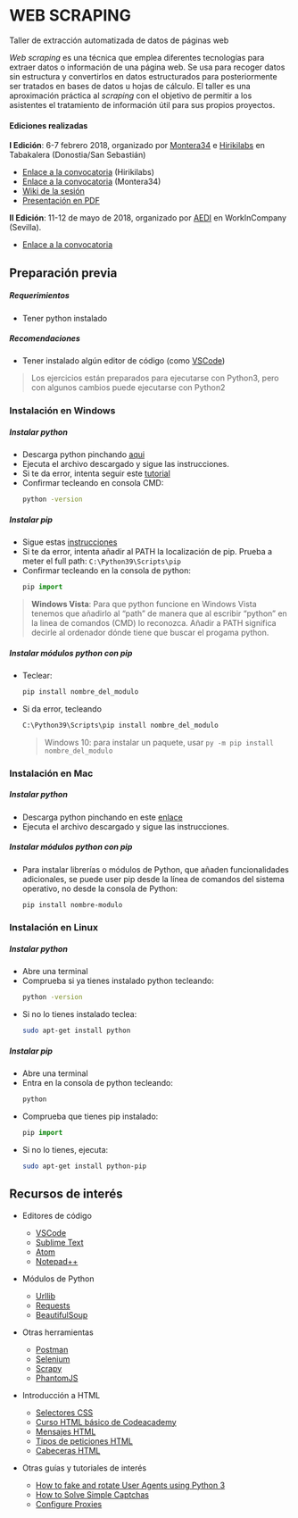 # WEB SCRAPING

Taller de extracción automatizada de datos de páginas web

*Web scraping* es una técnica que emplea diferentes tecnologías para extraer datos o información de una página web. Se usa para recoger datos sin estructura y convertirlos en datos estructurados para posteriormente ser tratados en bases de datos u hojas de cálculo. El taller es una aproximación práctica al *scraping* con el objetivo de permitir a los asistentes el tratamiento de información útil para sus propios proyectos.

#### Ediciones realizadas

**I Edición**: 6-7 febrero 2018, organizado por [Montera34](https://montera34.com/) e [Hirikilabs](http://hirikilabs.tabakalera.eu/) en Tabakalera (Donostia/San Sebastián)
- [Enlace a la convocatoria](https://www.tabakalera.eu/es/web-scraping-como-extraer-datos-estructurados-de-una-web) (Hirikilabs)
- [Enlace a la convocatoria](https://montera34.com/project/liberar-datos-scraping-hirikilabs/) (Montera34)
- [Wiki de la sesión](https://wiki.montera34.com/taller-web-scraping-hirikilabs)
- [Presentación en PDF](https://drive.google.com/file/d/1BIBtPx_3jmzzdteznUkrT53xNYX9e5a9/view?usp=sharing)

**II Edición**: 11-12 de mayo de 2018, organizado por [AEDI](http://www.aedisevilla.es/) en WorkInCompany (Sevilla).
- [Enlace a la convocatoria](http://www.aedisevilla.es/events/web-scraping/)

## Preparación previa

##### Requerimientos
- Tener python instalado

##### Recomendaciones
- Tener instalado algún editor de código (como [VSCode](https://code.visualstudio.com/))

> Los ejercicios están preparados para ejecutarse con Python3, pero con algunos cambios puede ejecutarse con Python2

### Instalación en Windows

##### Instalar python
- Descarga python pinchando [aqui](https://www.python.org/downloads/)
- Ejecuta el archivo descargado y sigue las instrucciones.
- Si te da error, intenta seguir este [tutorial](https://www.quora.com/How-do-I-install-Python-in-Windows-8-1)
- Confirmar tecleando en consola CMD:
    ```sh
    python -version
    ```

##### Instalar pip
- Sigue estas [instrucciones](https://stackoverflow.com/questions/4750806/how-do-i-install-pip-on-windows#12476379)
- Si te da error, intenta añadir al PATH la localización de pip. Prueba a meter el full path:  `C:\Python39\Scripts\pip`
- Confirmar tecleando en la consola de python:
    ```python
    pip import
    ```

> **Windows Vista**: Para que python funcione en Windows Vista tenemos que añadirlo al “path” de manera que al escribir “python” en la linea de comandos (CMD) lo reconozca. Añadir a PATH significa decirle al ordenador dónde tiene que buscar el progama python.

##### Instalar módulos python con pip

- Teclear:
    ```python
    pip install nombre_del_modulo
    ```
- Si da error, tecleando
    ```cmd
    C:\Python39\Scripts\pip install nombre_del_modulo
    ```
    > Windows 10: para instalar un paquete, usar `py -m pip install nombre_del_modulo`

### Instalación en Mac

##### Instalar python
- Descarga python pinchando en este [enlace](https://www.python.org/ftp/python/3.6.4/python-3.6.4-macosx10.6.pkg)
- Ejecuta el archivo descargado y sigue las instrucciones.

##### Instalar módulos python con pip
- Para instalar librerías o módulos de Python, que añaden funcionalidades adicionales, se puede user pip desde la línea de comandos del sistema operativo, no desde la consola de Python:
    ```sh
    pip install nombre-modulo
    ```

### Instalación en Linux

##### Instalar python
- Abre una terminal
- Comprueba si ya tienes instalado python tecleando:
    ```sh
    python -version
    ```
- Si no lo tienes instalado teclea:
    ```sh
    sudo apt-get install python
    ```

##### Instalar pip
- Abre una terminal
- Entra en la consola de python tecleando:
    ```sh
    python
    ```
- Comprueba que tienes pip instalado:
    ```python
    pip import
    ```
- Si no lo tienes, ejecuta:
    ```sh
    sudo apt-get install python-pip
    ```

## Recursos de interés

- Editores de código
    - [VSCode](https://code.visualstudio.com/)
    - [Sublime Text](https://www.sublimetext.com/3)
    - [Atom](https://atom.io/)
    - [Notepad++](https://notepad-plus-plus.org/download/v7.5.6.html)

- Módulos de Python
    - [Urllib](https://docs.python.org/2/library/urllib.html)
    - [Requests](http://docs.python-requests.org/en/master/)
    - [BeautifulSoup](https://www.crummy.com/software/BeautifulSoup/bs4/doc/)

- Otras herramientas
    - [Postman](https://www.getpostman.com/)
    - [Selenium](http://www.seleniumhq.org/)
    - [Scrapy](https://scrapy.org/)
    - [PhantomJS](http://phantomjs.org/)

- Introducción a HTML
    - [Selectores CSS](https://css-tricks.com/how-css-selectors-work/)
    - [Curso HTML básico de Codeacademy](https://www.codecademy.com/courses/web-beginner-en-HZA3b/0/1?curriculum_id=50579fb998b470000202dc8b)
    - [Mensajes HTML](https://developer.mozilla.org/en-US/docs/Web/HTTP/Messages)
    - [Tipos de peticiones HTML](https://en.wikipedia.org/wiki/Hypertext_Transfer_Protocol#Request_methods)
    - [Cabeceras HTML](https://en.wikipedia.org/wiki/List_of_HTTP_header_fields)

- Otras guías y tutoriales de interés
    - [How to fake and rotate User Agents using Python 3](https://www.scrapehero.com/how-to-fake-and-rotate-user-agents-using-python-3/)
    - [How to Solve Simple Captchas](https://www.scrapehero.com/how-to-solve-simple-captchas-using-python-tesseract/)
    - [Configure Proxies](https://docs.python.org/3.5/howto/urllib2.html#proxies)

